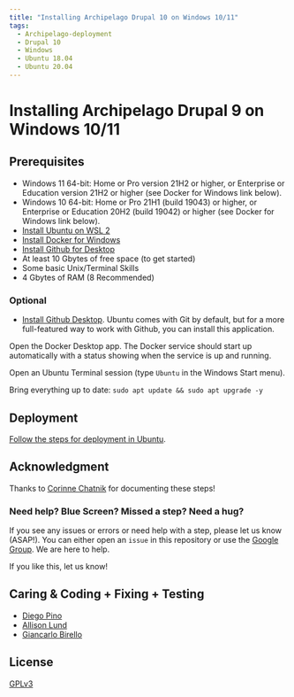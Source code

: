 ```yaml
---
title: "Installing Archipelago Drupal 10 on Windows 10/11"
tags:
  - Archipelago-deployment
  - Drupal 10
  - Windows
  - Ubuntu 18.04
  - Ubuntu 20.04
---
```


# Installing Archipelago Drupal 9 on Windows 10/11

## Prerequisites

- Windows 11 64-bit: Home or Pro version 21H2 or higher, or Enterprise or Education version 21H2 or higher (see Docker for Windows link below).
- Windows 10 64-bit: Home or Pro 21H1 (build 19043) or higher, or Enterprise or Education 20H2 (build 19042) or higher (see Docker for Windows link below).
- [Install Ubuntu on WSL 2](https://ubuntu.com/wsl)
- [Install Docker for Windows](https://docs.docker.com/desktop/windows/install/)
- [Install Github for Desktop](https://desktop.github.com/)
- At least 10 Gbytes of free space (to get started)
- Some basic Unix/Terminal Skills
- 4 Gbytes of RAM (8 Recommended)

### Optional

- [Install Github Desktop](https://desktop.github.com/). Ubuntu comes with Git by default, but for a more full-featured way to work with Github, you can install this application.

Open the Docker Desktop app. The Docker service should start up automatically with a status showing when the service is up and running.

Open an Ubuntu Terminal session (type `Ubuntu` in the Windows Start menu).

Bring everything up to date: `sudo apt update && sudo apt upgrade -y`

## Deployment

[Follow the steps for deployment in Ubuntu](archipelago-deployment-ubuntu.md#step-1-deployment).

## Acknowledgment

Thanks to [Corinne Chatnik](https://github.com/chatnikc) for documenting these steps!

### Need help? Blue Screen? Missed a step? Need a hug?

If you see any issues or errors or need help with a step, please let us know (ASAP!). You can either open an `issue` in this repository or use the [Google Group](https://groups.google.com/forum/#!forum/archipelago-commons). We are here to help.

If you like this, let us know!

## Caring & Coding + Fixing + Testing

* [Diego Pino](https://github.com/DiegoPino)
* [Allison Lund](https://github.com/alliomeria)
* [Giancarlo Birello](https://github.com/giancarlobi)

## License

[GPLv3](http://www.gnu.org/licenses/gpl-3.0.txt)
